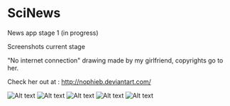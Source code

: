 # SciNews
News app stage 1 (in progress)

Screenshots current stage 

"No internet connection" drawing made by my girlfriend, copyrights go to her.

Check her out at : http://nophieb.deviantart.com/

![Alt text](Screenshots/Screenshot_2018-06-04-00-42-17.png?raw=true "Optional Title") ![Alt text](Screenshots/Screenshot_2018-06-05-00-03-10.png?raw=true "Optional Title")
![Alt text](Screenshots/Screenshot_2018-06-03-21-34-51.png?raw=true "Optional Title") ![Alt text](Screenshots/Screenshot_2018-06-03-21-37-01.png?raw=true "Optional Title")
![Alt text](Screenshots/Screenshot_2018-06-05-00-03-22.png?raw=true "Optional Title")


